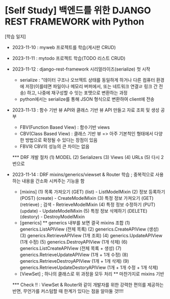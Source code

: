 
# [Self Study] 백엔드를 위한 DJANGO REST FRAMEWORK with Python

[학습 일지]
  * 2023-11-10 : myweb 프로젝트를 학습(게시판 CRUD)
  * 2023-11-11 : mytodo 프로젝트 학습(TODO 리스트 CRUD)
  * 2023-11-12 : django-rest-framework 시리얼라이즈(serialize) 첫 시작
    - serialize : "데이터 구조나 오브젝트 상태를 동일하게 하거나 다른 컴퓨터 환경에 저장(이를테면 파일이나 메모리 버퍼에서, 또는 네트워크 연결ㄹ 링크 간 전송) 하고, 나중에 재구성할 수 잇는 포맷으로 변환하는 과정
    - python에서는 serialize를 통해 JSON 형식으로 변환하여 client에 전송
  * 2023-11-13 : 함수 기반 뷰 API와 클래스 기반 뷰 API 만들고 자료 조회 및 생성 공부
    - FBV(Function Based View) : 함수기반 views
    - CBV(Class Based View) : 클래스 기반 뷰
      => 아주 기본척인 형태에서 다양한 방법으로 확정될 수 있다는 장점이 있음
    - FBV와 CBV의 성능의 큰 차이는 없음

    *** DRF 개발 절차
    (1) MODEL 
    (2) Serializers
    (3) Views
    (4) URLs
    (5) 다시 2번으로

  * 2023-11-14 : DRF mixins/generics/viewset & Router  학습 ; 중복적으로 사용하는 내용을 간소화 시켜주는 기능을 함
    - [mixins]
      (1) 목록 가져오기 (GET) (list)                  - ListModelMixin
      (2) 정보 등록하기 (POST) (create)               - CreateModelMixin
      (3) 특정 정보 가져오기 (GET) (retrieve) ; 검색    - RetrieveModelMixin
      (4) 특정 정보 수정하기 (PUT) (update)            - UpdateModelMixin
      (5) 특정 정보 삭제하기 (DELETE) (destory)        - DestroyModelMixin
    - [generics]  ** generics 내부를 보면 결국 mixins 조합
      (1) generics.ListAPIView (전체 목록)
      (2) generics.CreateAPIView (생성)
      (3) generics.RetrieveAPIView (1개 조회)
      (4) generics.UpdateAPIView (1개 수정)
      (5) generics.DestroyAPIView (1개 삭제)
      (6) generics.ListCreateAPIView (전체 목록 + 생성)
      (7) generics.RetrieveUpdateAPIView (1개 + 1개 수정)
      (8) generics.RetrieveDestroyAPIView (1개 + 1개 삭제)
      (9) generics.RetrieveUpdateDestoryAPIView (1개 + 1개 수정 + 1개 삭제)
    - [ViewSet] ; 하나의 클래스로 위 과정을 모두 처리 ** 마찬가지로 mixins 기반

      
    *** Check !!
      : ViewSet & Router와 같이 개발자를 위한 강력한 편의를 제공하는 반면, 무언가를 커스텀할 때 한계가 있다는 점을 알아둘 것!!!!
      
      